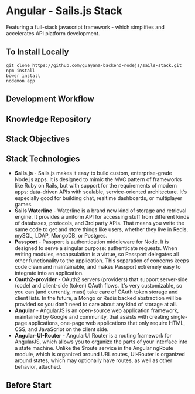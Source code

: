

Angular - Sails.js Stack
==============

Featuring a full-stack javascript framework - which simplifies and accelerates API platform development.


## To Install Locally

````
git clone https://github.com/guayana-backend-nodejs/sails-stack.git
npm install
bower install
nodemon app
````

## Development Workflow

## Knowledge Repository

## Stack Objectives

## Stack Technologies

* **Sails.js** - Sails.js makes it easy to build custom, enterprise-grade Node.js apps. It is designed to mimic the MVC pattern of frameworks like Ruby on Rails, but with support for the requirements of modern apps: data-driven APIs with scalable, service-oriented architecture. It's especially good for building chat, realtime dashboards, or multiplayer games.
* **Sails Waterline** - Waterline is a brand new kind of storage and retrieval engine. It provides a uniform API for accessing stuff from different kinds of databases, protocols, and 3rd party APIs. That means you write the same code to get and store things like users, whether they live in Redis, mySQL, LDAP, MongoDB, or Postgres.
* **Passport** - Passport is authentication middleware for Node. It is designed to serve a singular purpose: authenticate requests. When writing modules, encapsulation is a virtue, so Passport delegates all other functionality to the application. This separation of concerns keeps code clean and maintainable, and makes Passport extremely easy to integrate into an application.
* **Oauth2-provider** -  OAuth2 servers (providers) that support server-side (code) and client-side (token) OAuth flows.
It's very customizable, so you can (and currently, must) take care of OAuth token storage and client lists. In the future, a Mongo or Redis backed abstraction will be provided so you don't need to care about any kind of storage at all.
* **Angular** - AngularJS is an open-source web application framework, maintained by Google and community, that assists with creating single-page applications, one-page web applications that only require HTML, CSS, and JavaScript on the client side.
* **Angular-UI-Router** - AngularUI Router is a routing framework for AngularJS, which allows you to organize the parts of your interface into a state machine. Unlike the $route service in the Angular ngRoute module, which is organized around URL routes, UI-Router is organized around states, which may optionally have routes, as well as other behavior, attached.


## Before Start

